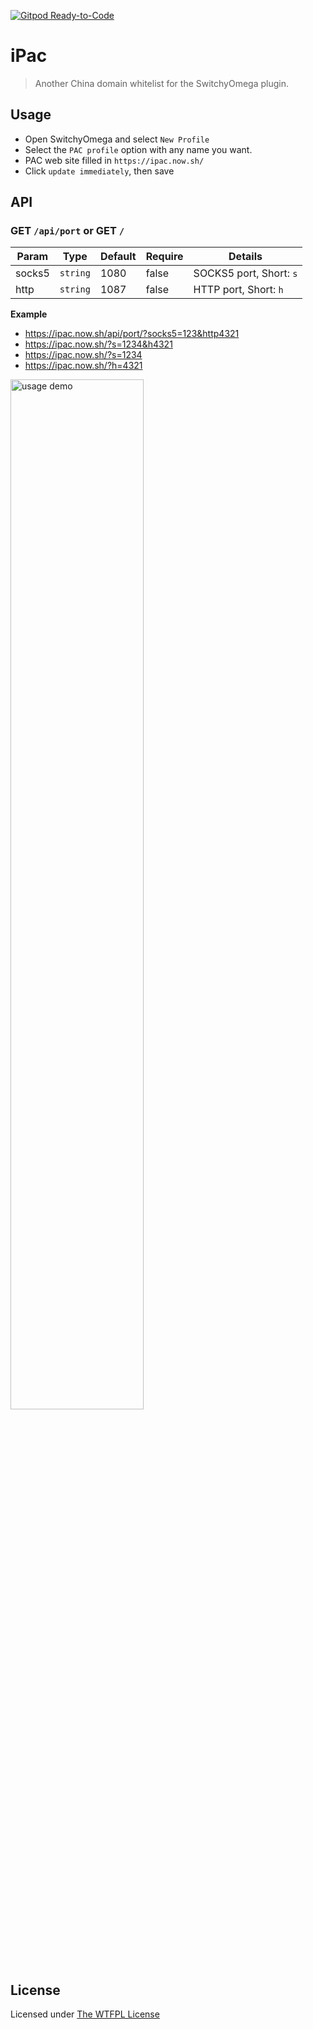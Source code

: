 [![Gitpod Ready-to-Code](https://img.shields.io/badge/Gitpod-ready-blue?logo=gitpod)](https://gitpod.io/#https://github.com/ifyour/ipac)

# iPac

> Another China domain whitelist for the SwitchyOmega plugin.

## Usage

- Open SwitchyOmega and select `New Profile`
- Select the `PAC profile` option with any name you want.
- PAC web site filled in `https://ipac.now.sh/`
- Click `update immediately`, then save

## API

### GET `/api/port` or GET `/`

Param | Type | Default | Require | Details
------| -----| ------ | -------- | --------
socks5 | `string` | 1080 | false | SOCKS5 port, Short: `s`
http | `string` | 1087 | false | HTTP port, Short: `h`


**Example**
- https://ipac.now.sh/api/port/?socks5=123&http4321
- https://ipac.now.sh/?s=1234&h4321
- https://ipac.now.sh/?s=1234
- https://ipac.now.sh/?h=4321


<p align="left">
<img  width="65%" alt="usage demo" src="https://user-images.githubusercontent.com/15377484/79173191-66b33180-7e29-11ea-9502-94de0231a3f9.jpg">
</p>

## License

Licensed under [The WTFPL License](./LICENSE)
